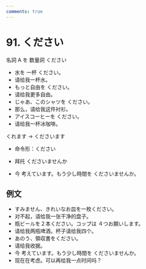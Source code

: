 ```yaml
---
comments: true
---
```


# 91. ください

名詞 A を 数量詞 ください

- 水を 一杯 ください。
- 请给我一杯水。
- もっと自由を ください。
- 请给我更多自由。
- じゃあ、このシャツを ください。
- 那么，请给我这件衬衫。
- アイスコーヒーを ください。
- 请给我一杯冰咖啡。


くれます -> くださいます

- 命令形：ください
- 拜托 くださいませんか

- 今 考えています。もう少し時間を くださいませんか。

## 例文

- すみません、きれいなお皿を一枚ください。
- 对不起，请给我一张干净的盘子。
- 瓶ビールを２本ください。コップは ４つお願いします。
- 请给我两瓶啤酒。杯子请给我四个。
- あのう、領収書をください。
- 请给我收据。
- 今 考えています。もう少し時間を くださいませんか。
- 现在在考虑。可以再给我一点时间吗？

